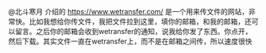 @北斗寒月 介绍的  https://www.wetransfer.com/  是一个用来传文件的网站，非常快。比如我想给你传文件，我把文件拉到这里，填你的邮箱，和我的邮箱，还可以留言。之后你的邮箱会收到wetransfer的通知，说我给你发了东西。你点开，然后下载。其实文件一直在wetransfer上，而不是在邮箱之间传，所以速度很快
